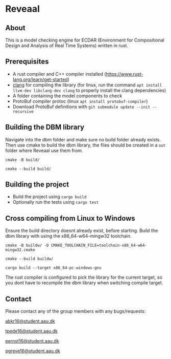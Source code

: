 # Reveaal

## About
This is a model checking engine for ECDAR (Environment for Compositional Design and Analysis of Real Time Systems) written in rust. 

## Prerequisites 
- A rust compiler and C++ compiler installed (https://www.rust-lang.org/learn/get-started) 
- [clang](https://clang.llvm.org/) for compiling the library (for linux, run the command ```apt install llvm-dev libclang-dev clang``` to properly install the clang dependencies)
- A folder containing the model components to check
- ProtoBuf compiler protoc (linux ```apt install protobuf-compiler```)
- Download ProtoBuf definitions with ```git submodule update --init --recursive```

## Building the DBM library

Navigate into the dbm folder and make sure no build folder already exists. Then use cmake to build the dbm library, the files should be created in a `out` folder where Reveaal use them from.

`cmake -B build/`

`cmake --build build/`

## Building the project
- Build the project using `cargo build`
- Optionally run the tests using `cargo test`

## Cross compiling from Linux to Windows
Ensure the build directory doesnt already exist, before starting.
Build the dbm library with using the x86_64-w64-mingw32 toolchain.

`cmake -B buildw/ -D CMAKE_TOOLCHAIN_FILE=toolchain-x86_64-w64-mingw32.cmake`

`cmake --build buildw/`

`cargo build --target x86_64-pc-windows-gnu`

The rust compiler is configured to pick the library for the current target, so you dont have to recompile the dbm library when switching compile target.

## Contact
Please contact any of the group members with any bugs/requests:

  abkr16@student.aau.dk
 
  tpede16@student.aau.dk
  
  eernst16@student.aau.dk
  
  pgreve16@student.aau.dk


